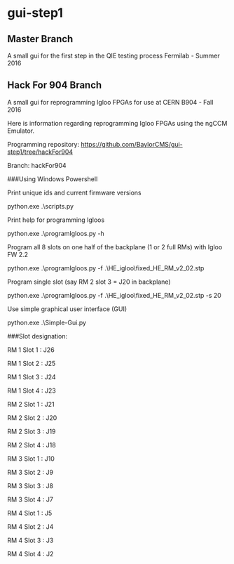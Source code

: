 # gui-step1
## Master Branch
A small gui for the first step in the QIE testing process
Fermilab - Summer 2016
## Hack For 904 Branch
A small gui for reprogramming Igloo FPGAs for use at CERN B904 - Fall 2016

Here is information regarding reprogramming Igloo FPGAs using the ngCCM Emulator.

Programming repository: https://github.com/BaylorCMS/gui-step1/tree/hackFor904

Branch: hackFor904

###Using Windows Powershell

Print unique ids and current firmware versions

python.exe .\scripts.py

Print help for programming Igloos

python.exe .\programIgloos.py -h

Program all 8 slots on one half of the backplane (1 or 2 full RMs) with Igloo FW 2.2

python.exe .\programIgloos.py -f .\HE_igloo\fixed_HE_RM_v2_02.stp

Program single slot (say RM 2 slot 3 = J20 in backplane)

python.exe .\programIgloos.py -f .\HE_igloo\fixed_HE_RM_v2_02.stp -s 20

Use simple graphical user interface (GUI)

python.exe .\Simple-Gui.py

###Slot designation:

RM 1 Slot 1 : J26

RM 1 Slot 2 : J25

RM 1 Slot 3 : J24

RM 1 Slot 4 : J23


RM 2 Slot 1 : J21

RM 2 Slot 2 : J20

RM 2 Slot 3 : J19

RM 2 Slot 4 : J18


RM 3 Slot 1 : J10

RM 3 Slot 2 : J9

RM 3 Slot 3 : J8

RM 3 Slot 4 : J7


RM 4 Slot 1 : J5

RM 4 Slot 2 : J4

RM 4 Slot 3 : J3

RM 4 Slot 4 : J2
